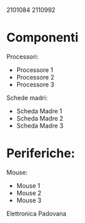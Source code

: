 2101084 2110992

# Componenti

Processori:
- Processore 1
- Processore 2
- Processore 3

Schede madri:
- Scheda Madre 1
- Scheda Madre 2
- Scheda Madre 3

# Periferiche:

Mouse:
- Mouse 1
- Mouse 2
- Mouse 3

Elettronica Padovana


